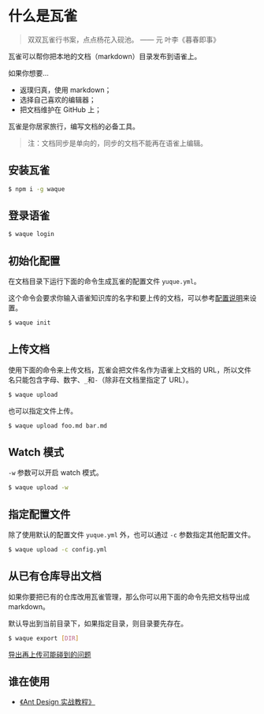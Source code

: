 # 什么是瓦雀

> 双双瓦雀行书案，点点杨花入砚池。 —— 元 叶李《暮春即事》

瓦雀可以帮你把本地的文档（markdown）目录发布到语雀上。

如果你想要...

- 返璞归真，使用 markdown；
- 选择自己喜欢的编辑器；
- 把文档维护在 GitHub 上；

瓦雀是你居家旅行，编写文档的必备工具。

> 注：文档同步是单向的，同步的文档不能再在语雀上编辑。

## 安装瓦雀

```bash
$ npm i -g waque
```

## 登录语雀

```bash
$ waque login
```

## 初始化配置

在文档目录下运行下面的命令生成瓦雀的配置文件 `yuque.yml`。

这个命令会要求你输入语雀知识库的名字和要上传的文档，可以参考[配置说明](configuration)来设置。

```bash
$ waque init
```

## 上传文档

使用下面的命令来上传文档，瓦雀会把文件名作为语雀上文档的 URL，所以文件名只能包含字母、数字、`_`和`-`（除非在文档里指定了 URL）。

```bash
$ waque upload
```

也可以指定文件上传。

```bash
$ waque upload foo.md bar.md
```

## Watch 模式

`-w` 参数可以开启 watch 模式。

```bash
$ waque upload -w
```

## 指定配置文件

除了使用默认的配置文件 `yuque.yml` 外，也可以通过 `-c` 参数指定其他配置文件。

```bash
$ waque upload -c config.yml
```

## 从已有仓库导出文档

如果你要把已有的仓库改用瓦雀管理，那么你可以用下面的命令先把文档导出成 markdown。

默认导出到当前目录下，如果指定目录，则目录要先存在。

```bash
$ waque export [DIR]
```

[导出再上传可能碰到的问题](faq)

## 谁在使用

- [《Ant Design 实战教程》](https://www.yuque.com/ant-design/course)
